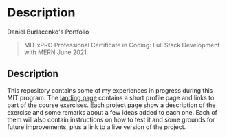 # Description
Daniel Burlacenko's Portfolio
>MIT xPRO Professional Certificate in Coding: Full Stack Development with MERN June 2021
## Description
This repository contains some of my experiences in progress during this MIT program.
The <a href="https://burlacenko.github.io/index.html">landing page</a> contains a short profile page and links to part of the course exercises.
Each project page show a description of the exercise and some remarks about a few ideas added to each one. Each of them will also contain instructions on how to test it and some grounds for future improvements, plus a link to a live version of the project. 
